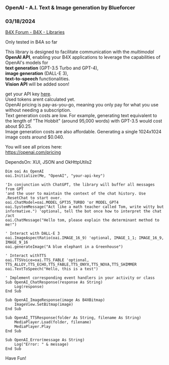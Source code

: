 ###  OpenAI - A.I. Text & Image generation by Blueforcer
### 03/18/2024
[B4X Forum - B4X - Libraries](https://www.b4x.com/android/forum/threads/159877/)

Only tested in B4A so far  
  
This library is designed to facilitate communication with the *multimodal* **OpenAI API**, enabling your B4X applications to leverage the capabilities of OpenAI's models for  
**text generation** (GPT-3.5 Turbo and GPT-4),  
**image generation** (DALL-E 3),  
**text-to-speech** functionalities.  
**Vision API** will be added soon!  
  
get your API key [here](https://platform.openai.com/api-keys).  
Used tokens arent calculated yet.  
OpenAI pricing is pay-as-you-go, meaning you only pay for what you use without needing a subscription.  
Text generation costs are low. For example, generating text equivalent to the length of "The Hobbit" (around 95,000 words) with GPT-3.5 would cost about $0.25.  
Image generation costs are also affordable. Generating a single 1024x1024 image costs around $0.040.  
  
You will see all prices here:  
<https://openai.com/pricing>  
  
DependsOn: XUI, JSON and OkHttpUtils2  
  

```B4X
Dim oai As OpenAI  
oai.Initialize(Me, "OpenAI", "your-api-key")  
  
'In conjunction with ChatGPT, the library will buffer all messages from GPT  
'and the user to maintain the context of the chat history. Use .ResetChat to start over.  
oai.ChatModel=oai.MODEL_GPT35_TURBO 'or MODEL_GPT4  
oai.SystemMessage("Act like a math teacher called Tom, write witty but informative.") 'optional, tell the bot once how to interpret the chat /act  
oai.ChatMessage("Hello tom, please explain the determinant method to me!")  
  
' Interact with DALL-E 3  
oai.ImageAspectRatio(oai.IMAGE_16_9) 'optional, IMAGE_1_1; IMAGE_16_9, IMAGE_9_16  
oai.generateImage("A blue elephant in a Greenhouse")  
  
' Interact withTTS  
oai.TTSVoice=oai.TTS_FABLE 'optional, TTS_ALLOY,TTS_ECHO,TTS_FABLE,TTS_ONYX,TTS_NOVA,TTS_SHIMMER  
oai.TextToSpeech("Hello, this is a test")  
  
' Implement corresponding event handlers in your activity or class  
Sub OpenAI_ChatResponse(response As String)  
    Log(response)  
End Sub  
  
Sub OpenAI_ImageResponse(image As B4XBitmap)  
    ImageView.SetBitmap(image)  
End Sub  
  
Sub OpenAI_TTSResponse(folder As String, filename As String)  
    MediaPlayer.Load(folder, filename)  
    MediaPlayer.Play  
End Sub  
  
Sub OpenAI_Error(message As String)  
    Log("Error: " & message)  
End Sub
```

  
  
  
Have Fun!